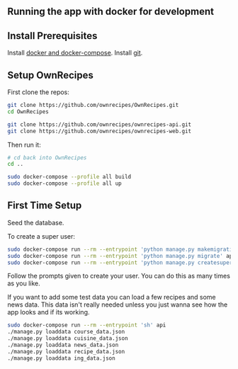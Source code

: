 ## Running the app with docker for development

## Install Prerequisites

Install [docker and docker-compose](Install_Prerequisites.md/#docker).
Install [git](Install_Prerequisites.md/#git).

## Setup OwnRecipes

First clone the repos:
```bash
git clone https://github.com/ownrecipes/OwnRecipes.git
cd OwnRecipes

git clone https://github.com/ownrecipes/ownrecipes-api.git
git clone https://github.com/ownrecipes/ownrecipes-web.git
```

Then run it:
```bash
# cd back into OwnRecipes
cd ..

sudo docker-compose --profile all build
sudo docker-compose --profile all up
```

## First Time Setup

Seed the database.

To create a super user:
``` bash
sudo docker-compose run --rm --entrypoint 'python manage.py makemigrations' api
sudo docker-compose run --rm --entrypoint 'python manage.py migrate' api
sudo docker-compose run --rm --entrypoint 'python manage.py createsuperuser' api
```
Follow the prompts given to create your user. You can do this as many times as you like.

If you want to add some test data you can load a few recipes and some news data. This data isn't really needed unless you just wanna see how the app looks and if its working.
```bash
sudo docker-compose run --rm --entrypoint 'sh' api
./manage.py loaddata course_data.json
./manage.py loaddata cuisine_data.json
./manage.py loaddata news_data.json
./manage.py loaddata recipe_data.json
./manage.py loaddata ing_data.json
```
